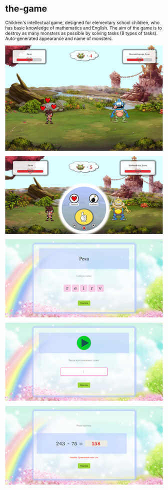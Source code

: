 # the-game
Children's intellectual game, designed for elementary school children, who has basic knowledge of mathematics and English.
The aim of the game is to destroy as many monsters as possible by solving tasks (8 types of tasks).
Auto-generated appearance and name of monsters.

![main](/presentation/screen1.png)  


![main](/presentation/screen2.png)  


![main](/presentation/screen3.png)   


![main](/presentation/screen4.png)  


![main](/presentation/screen5.png)  
